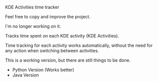 KDE Activities time tracker

Feel free to copy and improve the project.

I'm no longer working on it.


Tracks time spent on each KDE activity (KDE Activities). 

Time tracking for each activity works automatically, without the need for any action when switching between activities.


This is a working version, but there are still things to be done.



- Python Version (Works better)
- Java Version 
